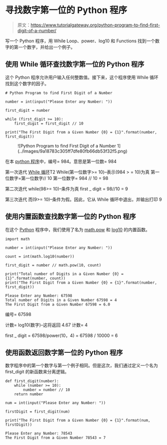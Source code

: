 # 寻找数字第一位的 Python 程序

> 原文：<https://www.tutorialgateway.org/python-program-to-find-first-digit-of-a-number/>

写一个 Python 程序，用 While Loop、power、log10 和 Functions 找到一个数字的第一个数字，并给出一个例子。

## 使用 While 循环查找数字第一位的 Python 程序

这个 Python 程序允许用户输入任何整数值。接下来，这个程序使用 While 循环找到这个数字的因子。

```
# Python Program to find First Digit of a Number

number = int(input("Please Enter any Number: "))

first_digit = number

while (first_digit >= 10):
    first_digit = first_digit // 10

print("The First Digit from a Given Number {0} = {1}".format(number, first_digit))
```

<figure class="wp-block-image">![Python Program to find First Digit of a Number 1](../Images/9a18783c305ff7dfe80fb66db53f32f5.png)</figure>

在本 [python 程序](https://www.tutorialgateway.org/python-programming-examples/)中，编号= 984。意思是第一位数= 984

第一次迭代 [While 循环](https://www.tutorialgateway.org/python-while-loop/)T2 While(第一位数字>= 10)–表示(984 > = 10)为真
第一位数字=第一位数字// 10
第一位数字= 984 // 10 = 98

第二次迭代
while(98>= 10)–条件为真
first _ digit = 98//10 = 9

第三次迭代
而(9>= 10)–条件为假。因此，它从 While 循环中退出，并输出打印 9

## 使用内置函数查找数字第一位的 Python 程序

在这个 [Python](https://www.tutorialgateway.org/python-tutorial/) 程序中，我们使用了名为 [math.pow](https://www.tutorialgateway.org/python-pow/) 和 [log10](https://www.tutorialgateway.org/python-log10/) 的内置函数。

```
import math

number = int(input("Please Enter any Number: "))

count = int(math.log10(number))

first_digit = number // math.pow(10, count)

print("Total number of Digits in a Given Number {0} = {1}".format(number, count))
print("The First Digit from a Given Number {0} = {1}".format(number, first_digit))
```

```
Please Enter any Number: 67598
Total number of Digits in a Given Number 67598 = 4
The First Digit from a Given Number 67598 = 6.0
```

编号= 67598

计数= log10(数字)–这将返回 4.67
计数= 4

first _ digit = 67598/power(10，4) = 67598 / 10000 = 6

## 使用函数返回数字第一位的 Python 程序

数字程序中的第一个数字与第一个例子相同。但是这次，我们通过定义一个名为 first_digit 的新函数来分离逻辑。

```
def first_digit(number):
    while (number >= 10):
        number = number // 10
    return number

num = int(input("Please Enter any Number: "))

firstDigit = first_digit(num)

print("The First Digit from a Given Number {0} = {1}".format(num, firstDigit))
```

```
Please Enter any Number: 78543
The First Digit from a Given Number 78543 = 7
```
